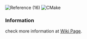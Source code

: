 ![Reference (16)](https://user-images.githubusercontent.com/2623563/144739411-2183034b-8763-49b5-90fd-25010a88c3df.png)
![CMake](https://github.com/shajeen/cpp_library_example_collection/workflows/CMake/badge.svg?branch=main)

### Information
check more information at [Wiki Page](https://github.com/shajeen/cpp_example_collection/wiki).
